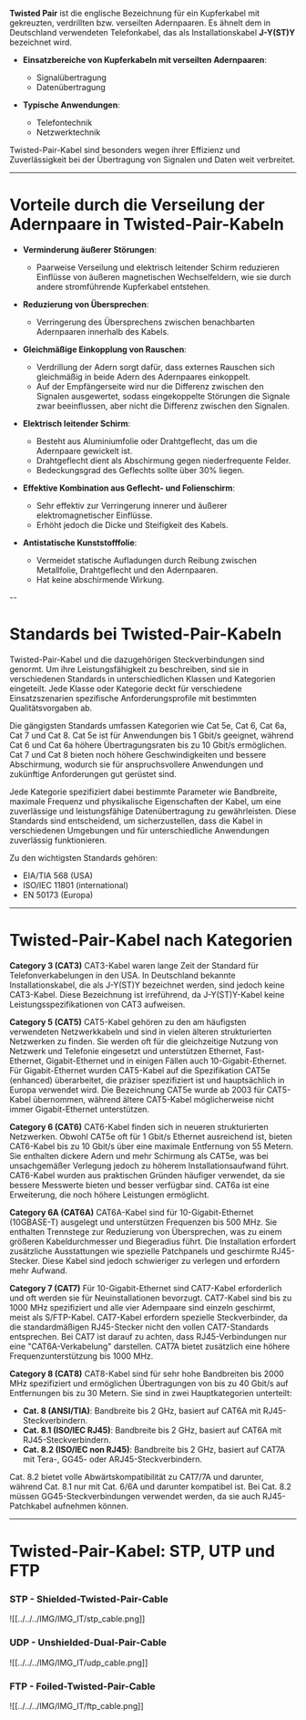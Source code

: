 **Twisted Pair** ist die englische Bezeichnung für ein Kupferkabel mit gekreuzten, verdrillten bzw. verseilten Adernpaaren. Es ähnelt dem in Deutschland verwendeten Telefonkabel, das als Installationskabel **J-Y(ST)Y** bezeichnet wird.

- **Einsatzbereiche von Kupferkabeln mit verseilten Adernpaaren**:
  - Signalübertragung
  - Datenübertragung

- **Typische Anwendungen**:
  - Telefontechnik
  - Netzwerktechnik

Twisted-Pair-Kabel sind besonders wegen ihrer Effizienz und Zuverlässigkeit bei der Übertragung von Signalen und Daten weit verbreitet.

---
# Vorteile durch die Verseilung der Adernpaare in Twisted-Pair-Kabeln

- **Verminderung äußerer Störungen**:
  - Paarweise Verseilung und elektrisch leitender Schirm reduzieren Einflüsse von äußeren magnetischen Wechselfeldern, wie sie durch andere stromführende Kupferkabel entstehen.

- **Reduzierung von Übersprechen**:
  - Verringerung des Übersprechens zwischen benachbarten Adernpaaren innerhalb des Kabels.

- **Gleichmäßige Einkopplung von Rauschen**:
  - Verdrillung der Adern sorgt dafür, dass externes Rauschen sich gleichmäßig in beide Adern des Adernpaares einkoppelt.
  - Auf der Empfängerseite wird nur die Differenz zwischen den Signalen ausgewertet, sodass eingekoppelte Störungen die Signale zwar beeinflussen, aber nicht die Differenz zwischen den Signalen.

- **Elektrisch leitender Schirm**:
  - Besteht aus Aluminiumfolie oder Drahtgeflecht, das um die Adernpaare gewickelt ist.
  - Drahtgeflecht dient als Abschirmung gegen niederfrequente Felder.
  - Bedeckungsgrad des Geflechts sollte über 30% liegen.

- **Effektive Kombination aus Geflecht- und Folienschirm**:
  - Sehr effektiv zur Verringerung innerer und äußerer elektromagnetischer Einflüsse.
  - Erhöht jedoch die Dicke und Steifigkeit des Kabels.

- **Antistatische Kunststofffolie**:
  - Vermeidet statische Aufladungen durch Reibung zwischen Metallfolie, Drahtgeflecht und den Adernpaaren.
  - Hat keine abschirmende Wirkung.

--
# Standards bei Twisted-Pair-Kabeln
Twisted-Pair-Kabel und die dazugehörigen Steckverbindungen sind genormt. Um ihre Leistungsfähigkeit zu beschreiben, sind sie in verschiedenen Standards in unterschiedlichen Klassen und Kategorien eingeteilt. Jede Klasse oder Kategorie deckt für verschiedene Einsatzszenarien spezifische Anforderungsprofile mit bestimmten Qualitätsvorgaben ab.

Die gängigsten Standards umfassen Kategorien wie Cat 5e, Cat 6, Cat 6a, Cat 7 und Cat 8. Cat 5e ist für Anwendungen bis 1 Gbit/s geeignet, während Cat 6 und Cat 6a höhere Übertragungsraten bis zu 10 Gbit/s ermöglichen. Cat 7 und Cat 8 bieten noch höhere Geschwindigkeiten und bessere Abschirmung, wodurch sie für anspruchsvollere Anwendungen und zukünftige Anforderungen gut gerüstet sind.

Jede Kategorie spezifiziert dabei bestimmte Parameter wie Bandbreite, maximale Frequenz und physikalische Eigenschaften der Kabel, um eine zuverlässige und leistungsfähige Datenübertragung zu gewährleisten. Diese Standards sind entscheidend, um sicherzustellen, dass die Kabel in verschiedenen Umgebungen und für unterschiedliche Anwendungen zuverlässig funktionieren.

Zu den wichtigsten Standards gehören: 

- EIA/TIA 568 (USA)
- ISO/IEC 11801 (international)
- EN 50173 (Europa)

---
# Twisted-Pair-Kabel nach Kategorien

**Category 3 (CAT3)**
CAT3-Kabel waren lange Zeit der Standard für Telefonverkabelungen in den USA. In Deutschland bekannte Installationskabel, die als J-Y(ST)Y bezeichnet werden, sind jedoch keine CAT3-Kabel. Diese Bezeichnung ist irreführend, da J-Y(ST)Y-Kabel keine Leistungsspezifikationen von CAT3 aufweisen.

**Category 5 (CAT5)**
CAT5-Kabel gehören zu den am häufigsten verwendeten Netzwerkkabeln und sind in vielen älteren strukturierten Netzwerken zu finden. Sie werden oft für die gleichzeitige Nutzung von Netzwerk und Telefonie eingesetzt und unterstützen Ethernet, Fast-Ethernet, Gigabit-Ethernet und in einigen Fällen auch 10-Gigabit-Ethernet. Für Gigabit-Ethernet wurden CAT5-Kabel auf die Spezifikation CAT5e (enhanced) überarbeitet, die präziser spezifiziert ist und hauptsächlich in Europa verwendet wird. Die Bezeichnung CAT5e wurde ab 2003 für CAT5-Kabel übernommen, während ältere CAT5-Kabel möglicherweise nicht immer Gigabit-Ethernet unterstützen.

**Category 6 (CAT6)**
CAT6-Kabel finden sich in neueren strukturierten Netzwerken. Obwohl CAT5e oft für 1 Gbit/s Ethernet ausreichend ist, bieten CAT6-Kabel bis zu 10 Gbit/s über eine maximale Entfernung von 55 Metern. Sie enthalten dickere Adern und mehr Schirmung als CAT5e, was bei unsachgemäßer Verlegung jedoch zu höherem Installationsaufwand führt. CAT6-Kabel wurden aus praktischen Gründen häufiger verwendet, da sie bessere Messwerte bieten und besser verfügbar sind. CAT6a ist eine Erweiterung, die noch höhere Leistungen ermöglicht.

**Category 6A (CAT6A)**
CAT6A-Kabel sind für 10-Gigabit-Ethernet (10GBASE-T) ausgelegt und unterstützen Frequenzen bis 500 MHz. Sie enthalten Trennstege zur Reduzierung von Übersprechen, was zu einem größeren Kabeldurchmesser und Biegeradius führt. Die Installation erfordert zusätzliche Ausstattungen wie spezielle Patchpanels und geschirmte RJ45-Stecker. Diese Kabel sind jedoch schwieriger zu verlegen und erfordern mehr Aufwand.

**Category 7 (CAT7)**
Für 10-Gigabit-Ethernet sind CAT7-Kabel erforderlich und oft werden sie für Neuinstallationen bevorzugt. CAT7-Kabel sind bis zu 1000 MHz spezifiziert und alle vier Adernpaare sind einzeln geschirmt, meist als S/FTP-Kabel. CAT7-Kabel erfordern spezielle Steckverbinder, da die standardmäßigen RJ45-Stecker nicht den vollen CAT7-Standards entsprechen. Bei CAT7 ist darauf zu achten, dass RJ45-Verbindungen nur eine "CAT6A-Verkabelung" darstellen. CAT7A bietet zusätzlich eine höhere Frequenzunterstützung bis 1000 MHz.

**Category 8 (CAT8)**
CAT8-Kabel sind für sehr hohe Bandbreiten bis 2000 MHz spezifiziert und ermöglichen Übertragungen von bis zu 40 Gbit/s auf Entfernungen bis zu 30 Metern. Sie sind in zwei Hauptkategorien unterteilt:
- **Cat. 8 (ANSI/TIA)**: Bandbreite bis 2 GHz, basiert auf CAT6A mit RJ45-Steckverbindern.
- **Cat. 8.1 (ISO/IEC RJ45)**: Bandbreite bis 2 GHz, basiert auf CAT6A mit RJ45-Steckverbindern.
- **Cat. 8.2 (ISO/IEC non RJ45)**: Bandbreite bis 2 GHz, basiert auf CAT7A mit Tera-, GG45- oder ARJ45-Steckverbindern.

Cat. 8.2 bietet volle Abwärtskompatibilität zu CAT7/7A und darunter, während Cat. 8.1 nur mit Cat. 6/6A und darunter kompatibel ist. Bei Cat. 8.2 müssen GG45-Steckverbindungen verwendet werden, da sie auch RJ45-Patchkabel aufnehmen können.

---

# Twisted-Pair-Kabel: STP, UTP und FTP 
### STP - Shielded-Twisted-Pair-Cable
![[../../../IMG/IMG_IT/stp_cable.png]]

### UDP - Unshielded-Dual-Pair-Cable
![[../../../IMG/IMG_IT/udp_cable.png]]

### FTP - Foiled-Twisted-Pair-Cable
![[../../../IMG/IMG_IT/ftp_cable.png]]
